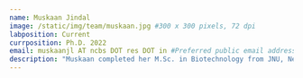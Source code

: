 ```yaml
---
name: Muskaan Jindal
image: /static/img/team/muskaan.jpg #300 x 300 pixels, 72 dpi
labposition: Current
currposition: Ph.D. 2022
email: muskaanjl AT ncbs DOT res DOT in #Preferred public email address
description: "Muskaan completed her M.Sc. in Biotechnology from JNU, New Delhi. She is interested in modeling mitochondrial assemblies and integrative structure determination using cryo-electron tomography. She is the good girl of the lab."
---
```

